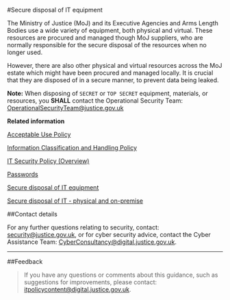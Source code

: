 #Secure disposal of IT equipment

The Ministry of Justice (MoJ) and its Executive Agencies and Arms Length Bodies use a wide variety of equipment, both physical and virtual. These resources are procured and managed though MoJ suppliers, who are normally responsible for the secure disposal of the resources when no longer used.

However, there are also other physical and virtual resources across the MoJ estate which might have been procured and managed locally. It is crucial that they are disposed of in a secure manner, to prevent data being leaked.

**Note:** When disposing of `SECRET` or `TOP SECRET` equipment, materials, or resources, you **SHALL** contact the Operational Security Team: [OperationalSecurityTeam@justice.gov.uk](mailto:OperationalSecurityTeam@justice.gov.uk)

**Related information**  


[Acceptable Use Policy](https://security-guidance.service.justice.gov.uk/acceptable-use-policy/)

[Information Classification and Handling Policy](https://security-guidance.service.justice.gov.uk/information-classification-and-handling-policy/)

[IT Security Policy (Overview)](https://security-guidance.service.justice.gov.uk/it-security-policy-overview/)

[Passwords](https://security-guidance.service.justice.gov.uk/passwords/)

[Secure disposal of IT equipment](https://security-guidance.service.justice.gov.uk/secure-disposal-of-it-equipment/)

[Secure disposal of IT - physical and on-premise](https://security-guidance.service.justice.gov.uk/secure-disposal-of-it-physical-and-on-premise/)

##Contact details

For any further questions relating to security, contact: [security@justice.gov.uk](mailto:security@justice.gov.uk), or for cyber security advice, contact the Cyber Assistance Team: [CyberConsultancy@digital.justice.gov.uk](mailto:CyberConsultancy@digital.justice.gov.uk).

---

##Feedback

> If you have any questions or comments about this guidance, such as suggestions for improvements, please contact: [itpolicycontent@digital.justice.gov.uk](mailto:itpolicycontent@digital.justice.gov.uk).

